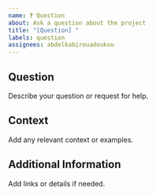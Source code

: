 ```yaml
---
name: ❓ Question
about: Ask a question about the project
title: "[Question] "
labels: question
assignees: abdelkabirouadoukou
---
```


## Question

Describe your question or request for help.

## Context

Add any relevant context or examples.

## Additional Information

Add links or details if needed.
